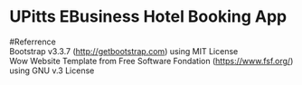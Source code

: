 # UPitts EBusiness Hotel Booking App

#Referrence  
Bootstrap v3.3.7 (http://getbootstrap.com) using MIT License  
Wow Website Template from Free Software Fondation (https://www.fsf.org/) using GNU v.3 License

